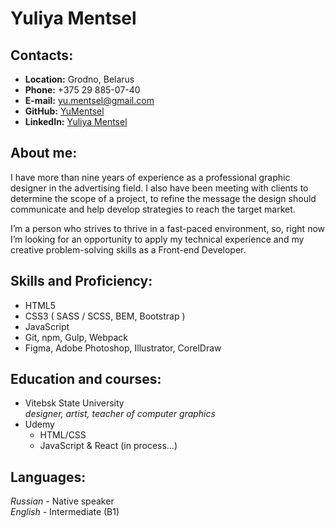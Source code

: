 # Yuliya Mentsel

## Contacts:

- **Location:** Grodno, Belarus
- **Phone:** +375 29 885-07-40
- **E-mail:** yu.mentsel@gmail.com
- **GitHub:** [YuMentsel](https://github.com/YuMentsel)
- **LinkedIn:** [Yuliya Mentsel](https://www.linkedin.com/in/yuliya-mentsel-212276241/)

## About me:

I have more than nine years of experience as a professional graphic designer in the advertising field. I also have been meeting with clients to determine the scope of a project, to refine the message the design should communicate and help develop strategies to reach the target market.

I’m a person who strives to thrive in a fast-paced environment, so, right now I’m looking for an opportunity to apply my technical experience and my creative problem-solving skills as a Front-end Developer.

## Skills and Proficiency:

- HTML5
- CSS3 ( SASS / SCSS, BEM, Bootstrap )
- JavaScript
- Git, npm, Gulp, Webpack
- Figma, Adobe Photoshop, Illustrator, CorelDraw

## Education and courses:

- Vitebsk State University  
  _designer, artist, teacher of computer graphics_
- Udemy
  - HTML/CSS
  - JavaScript & React (in process…)

## Languages:

_Russian_ - Native speaker  
_English_ - Intermediate (B1)
